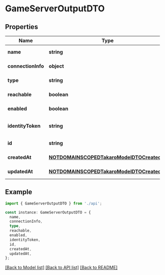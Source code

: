 # GameServerOutputDTO

## Properties

| Name               | Type                                                                                    | Description | Notes                             |
| ------------------ | --------------------------------------------------------------------------------------- | ----------- | --------------------------------- |
| **name**           | **string**                                                                              |             | [default to undefined]            |
| **connectionInfo** | **object**                                                                              |             | [default to undefined]            |
| **type**           | **string**                                                                              |             | [default to undefined]            |
| **reachable**      | **boolean**                                                                             |             | [default to undefined]            |
| **enabled**        | **boolean**                                                                             |             | [default to undefined]            |
| **identityToken**  | **string**                                                                              |             | [optional] [default to undefined] |
| **id**             | **string**                                                                              |             | [default to undefined]            |
| **createdAt**      | [**NOTDOMAINSCOPEDTakaroModelDTOCreatedAt**](NOTDOMAINSCOPEDTakaroModelDTOCreatedAt.md) |             | [default to undefined]            |
| **updatedAt**      | [**NOTDOMAINSCOPEDTakaroModelDTOCreatedAt**](NOTDOMAINSCOPEDTakaroModelDTOCreatedAt.md) |             | [default to undefined]            |

## Example

```typescript
import { GameServerOutputDTO } from './api';

const instance: GameServerOutputDTO = {
  name,
  connectionInfo,
  type,
  reachable,
  enabled,
  identityToken,
  id,
  createdAt,
  updatedAt,
};
```

[[Back to Model list]](../README.md#documentation-for-models) [[Back to API list]](../README.md#documentation-for-api-endpoints) [[Back to README]](../README.md)
